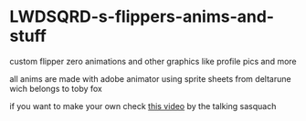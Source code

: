 # LWDSQRD-s-flippers-anims-and-stuff
custom flipper zero animations and other graphics like profile pics and more 

all anims are made with adobe animator using sprite sheets from deltarune wich belongs to toby fox

if you want to make your own check [this video](https://youtu.be/9uOn6M9m0Dg?si=QgnVj_K9ICNpvowr) by the talking sasquach

